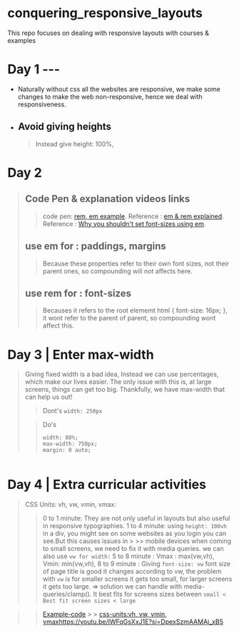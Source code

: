 # conquering_responsive_layouts

This repo focuses on dealing with responsive layouts with courses &amp; examples

# Day 1 ---

- Naturally without css all the websites are responsive, we make some changes to make the web non-responsive, hence we deal with responsiveness.

- ## Avoid giving heights
  > Instead give height: 100%,

# Day 2

> ## Code Pen & explanation videos links
>
> > code pen: [rem, em example](https://codepen.io/kevinpowell/pen/RKdjXe).
> > Reference : [em & rem explained](https://youtu.be/_-aDOAMmDHI?si=95p3mFROtT0u6-dq).
> > Reference : [Why you shouldn't set font-sizes using em](https://youtu.be/pautqDqa54I?si=BiSS70RjLNT_oskm).
>
> ## use em for : **paddings, margins**
>
> > Because these properties refer to their own font sizes, not their parent ones, so compounding will not affects here.
>
> ## use rem for : **font-sizes**
>
> > Becauses it refers to the root elememt html { font-size: 16px; }, it wont refer to the parent of parent, so compounding wont affect this.

# Day 3 | Enter max-width

> Giving fixed width is a bad idea,
> Instead we can use percentages, which make our lives easier.
> The only issue with this is, at large screens, things can get too big. Thankfully, we have max-width that can help us out!
>
> > Dont's
> > `width: 250px`
>
> > Do's
> >
> > ```
> > width: 80%;
> > max-width: 750px;
> > margin: 0 auto;
> > ```

```

```

# Day 4 | Extra curricular activities

> CSS Units: vh, vw, vmin, vmax:
>
> > 0 to 1 minute: They are not only useful in layouts but also useful in responsive typographies.
> > 1 to 4 minute: using `height: 100vh` in a div, you might see on some websites as you login you can see.But this causes issues in > >>
> > mobile devices when coming to small screens, we need to fix it with media queries. we can also use `vw for width:`
> > 5 to 8 minute : Vmax : max(vw,vh), Vmin: min(vw,vh),
> > 8 to 9 minute : Giving `font-size: vw` font size of page title is good it changes according to vw, the problem with `vw` is for smaller screens it gets too small, for larger screens it gets too large. => solution we can handle with media-queries/clamp(). It best fits for screens sizes between `small < Best fit screen sizes < large`

> > [Example-code](https://codepen.io/kevinpowell/pen/QdRyKe) > > [css-units:vh, vw, vmin, vmax]()https://youtu.be/IWFqGsXxJ1E?si=DpexSzmAAMAj_xB5

